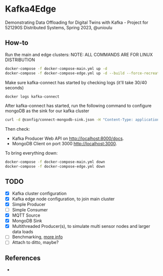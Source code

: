 # Kafka4Edge
Demonstrating Data Offloading for Digital Twins with Kafka - Project for  521290S Distributed Systems, Spring 2023, @unioulu

## How-to

Run the main and edge clusters:
NOTE: ALL COMMANDS ARE FOR LINUX DISTRIBUTION
```bash
docker-compose -f docker-compose-main.yml up -d
docker-compose -f docker-compose-edge.yml up -d --build --force-recreate
```

Make sure kafka-connect has started by checking logs (it'll take 30/40 seconds)
```bash
docker logs kafka-connect
```

After kafka-connect has started, run the following command to configure mongoDB as the sink for our kafka cluster
```bash
curl -d @config/connect-mongodb-sink.json -H "Content-Type: application/json" -X POST http://localhost:8083/connectors
```

Then check:
- Kafka Producer Web API on [http://localhost:8000/docs](http://localhost:8000/docs).
- MongoDB Client on port 3000 [http://localhost:3000](http://localhost:3000/).

To bring everything down:
```bash
docker-compose -f docker-compose-main.yml down
docker-compose -f docker-compose-edge.yml down
```

## TODO
- [x] Kafka cluster configuration
- [X] Kafka edge node configuration, to join main cluster
- [x] Simple Producer
- [ ] Simple Consumer
- [x] MQTT Source
- [x] MongoDB Sink
- [X] Multithreaded Producer(s), to simulate multi sensor nodes and larger data loads
- [ ] Benchmarking, [more info](https://www.ericsson.com/4a492d/assets/local/reports-papers/ericsson-technology-review/docs/2021/xr-and-5g-extended-reality-at-scale-with-time-critical-communication.pdf)
- [ ] Attach to ditto, maybe?

## References
-
